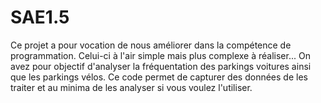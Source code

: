 # SAE1.5
Ce projet a pour vocation de nous améliorer dans la compétence de programmation. Celui-ci à l'air simple mais plus complexe à réaliser...
On avez pour objectif d'analyser la fréquentation des parkings voitures ainsi que les parkings vélos. Ce code permet de capturer des données de les traiter 
et au minima de les analyser si vous voulez l'utiliser. 
